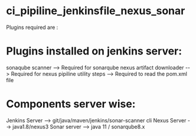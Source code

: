 # ci_pipiline_jenkinsfile_nexus_sonar

Plugins required are :

Plugins installed on jenkins server:
=====================================
  sonaqube scanner  --> Required for sonarqube
  nexus artifact downloader  --> Required for nexus
  pipiline utility steps  --> Required to read the pom.xml file

Components server wise:
======================
  Jenkins Server  -->  git/java/maven/jenkins/sonar-scanner cli 
  Nexus Server    -->  java1.8/nexus3
  Sonar server    --> java 11 / sonarqube8.x

